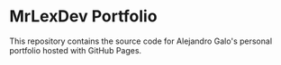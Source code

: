 # MrLexDev Portfolio

This repository contains the source code for Alejandro Galo's personal portfolio hosted with GitHub Pages.

